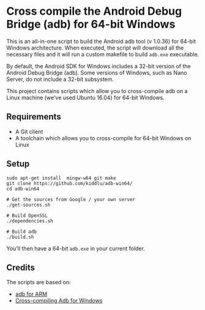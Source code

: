 # Cross compile the Android Debug Bridge (adb) for 64-bit Windows

This is an all-in-one script to build the Android adb tool (v 1.0.36) for 64-bit Windows architecture.
When executed, the script will download all the necessary files and it will run a custom makefile to build `adb.exe`
executable.

By default, the Android SDK for Windows includes a 32-bit version of the Android Debug Bridge (adb).
Some versions of Windows, such as Nano Server, do not include a 32-bit subsystem.

This project contains scripts which allow you to cross-compile adb on a Linux machine (we've used Ubuntu 16.04)
for 64-bit Windows.

## Requirements
* A Git client
* A toolchain which allows you to cross-compile for 64-bit Windows on Linux

## Setup

```
sudo apt-get install  mingw-w64 git make
git clone https://github.com/kiddlu/adb-win64/
cd adb-win64

# Get the sources from Google / your own server
./get-sources.sh

# Build OpenSSL
./dependencies.sh

# Build adb
./build.sh
```

You'll then have a 64-bit `adb.exe` in your current folder.

## Credits

The scripts are based on:
* [adb for ARM](https://github.com/bonnyfone/adb-arm)
* [Cross-compiling Adb for Windows](https://aaporantalainen.wordpress.com/2015/12/05/cross-compiling-adb-for-windows/)
